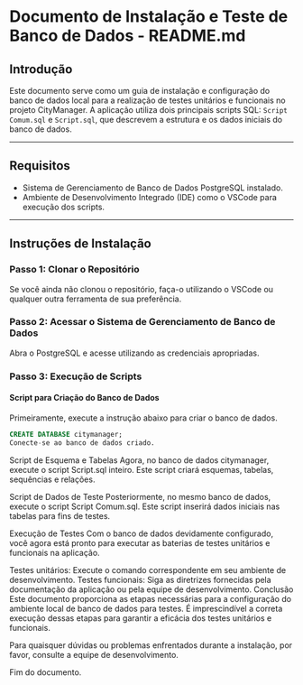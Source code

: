 # Documento de Instalação e Teste de Banco de Dados - README.md

## Introdução

Este documento serve como um guia de instalação e configuração do banco de dados local para a realização de testes unitários e funcionais no projeto CityManager. A aplicação utiliza dois principais scripts SQL: `Script Comum.sql` e `Script.sql`, que descrevem a estrutura e os dados iniciais do banco de dados.

---

## Requisitos

- Sistema de Gerenciamento de Banco de Dados PostgreSQL instalado.
- Ambiente de Desenvolvimento Integrado (IDE) como o VSCode para execução dos scripts.
  
---

## Instruções de Instalação

### Passo 1: Clonar o Repositório

Se você ainda não clonou o repositório, faça-o utilizando o VSCode ou qualquer outra ferramenta de sua preferência.

### Passo 2: Acessar o Sistema de Gerenciamento de Banco de Dados

Abra o PostgreSQL e acesse utilizando as credenciais apropriadas.

### Passo 3: Execução de Scripts

#### Script para Criação do Banco de Dados

Primeiramente, execute a instrução abaixo para criar o banco de dados.

```sql
CREATE DATABASE citymanager;
Conecte-se ao banco de dados criado.
```

Script de Esquema e Tabelas
Agora, no banco de dados citymanager, execute o script Script.sql inteiro. Este script criará esquemas, tabelas, sequências e relações.

Script de Dados de Teste
Posteriormente, no mesmo banco de dados, execute o script Script Comum.sql. Este script inserirá dados iniciais nas tabelas para fins de testes.

Execução de Testes
Com o banco de dados devidamente configurado, você agora está pronto para executar as baterias de testes unitários e funcionais na aplicação.

Testes unitários: Execute o comando correspondente em seu ambiente de desenvolvimento.
Testes funcionais: Siga as diretrizes fornecidas pela documentação da aplicação ou pela equipe de desenvolvimento.
Conclusão
Este documento proporciona as etapas necessárias para a configuração do ambiente local de banco de dados para testes. É imprescindível a correta execução dessas etapas para garantir a eficácia dos testes unitários e funcionais.

Para quaisquer dúvidas ou problemas enfrentados durante a instalação, por favor, consulte a equipe de desenvolvimento.

Fim do documento.
